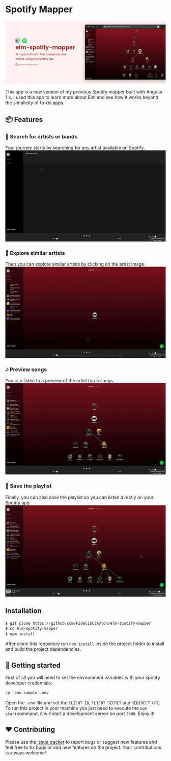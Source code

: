 # Spotify Mapper

![Elm Spotify Mapper](./.github/cover.png)

This app is a new version of my previous Spotify mapper built with Angular 1.x. I used this app to learn more about Elm and see how it works beyond the simplicity of to-do apps.

## :package: Features

### :mag_right: Search for artists or bands

Your journey starts by searching for any artist available on Spotify.
![Search for artists or bands](./.github/1-search-for-artist-or-band.gif)

### :microphone: Explore similar artists

Then you can explore similar artists by clicking on the artist image.
![Explore similar artists](./.github/2-explore-similar-artists.gif)

### :notes: Preview songs

You can listen to a preview of the artist top 5 songs.
![Preview songs](./.github/3-preview-songs.gif)

### :musical_score: Save the playlist

Finally, you can also save the playlist so you can listen directly on your Spotify app.
![Save the playlist](./.github/4-save-the-playlist.gif)

## Installation

```sh
$ git clone https://github.com/FidelisClayton/elm-spotify-mapper
$ cd elm-spotify-mapper
$ npm install
```

After clone this repository run `npm install` inside the project folder to install and build the project dependencies.

## :runner: Getting started

First of all you will need to set the environment variables with your spotify developer credentials:

```sh
cp .env.sample .env
```

Open the `.env` file and set the `CLIENT_ID`, `CLIENT_SECRET` and `REDIRECT_URI`.
To run this project in your machine you just need to execute the `npm start`command, it will start a development server on port `3000`. Enjoy it!

## :heart: Contributing

Please use the [issue tracker](https://github.com/FidelisClayton/elm-spotify-mapper/issues) to report bugs or suggest new features and feel free to fix bugs or add new features on the project. Your contributions is always welcome!
